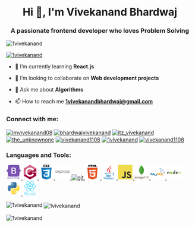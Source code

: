 <h1 align="center">Hi 👋, I'm Vivekanand Bhardwaj</h1>
<h3 align="center">A passionate frontend developer who loves Problem Solving</h3>

<p align="left"> <img src="https://komarev.com/ghpvc/?username=1vivekanand&label=Profile%20views&color=0e75b6&style=flat" alt="1vivekanand" /> </p>

<p align="left"> <a href="https://github.com/ryo-ma/github-profile-trophy"><img src="https://github-profile-trophy.vercel.app/?username=1vivekanand" alt="1vivekanand" /></a> </p>

- 🌱 I’m currently learning **React.js**

- 👯 I’m looking to collaborate on **Web development projects**

- 💬 Ask me about **Algorithms**

- 📫 How to reach me **1vivekanandbhardwaj@gmail.com**

<h3 align="left">Connect with me:</h3>
<p align="left">
<a href="https://twitter.com/imvivekanand08" target="blank"><img align="center" src="https://raw.githubusercontent.com/rahuldkjain/github-profile-readme-generator/master/src/images/icons/Social/twitter.svg" alt="imvivekanand08" height="30" width="40" /></a>
<a href="https://linkedin.com/in/bhardwajvivekanand" target="blank"><img align="center" src="https://raw.githubusercontent.com/rahuldkjain/github-profile-readme-generator/master/src/images/icons/Social/linked-in-alt.svg" alt="bhardwajvivekanand" height="30" width="40" /></a>
<a href="https://instagram.com/itz_vivekanand" target="blank"><img align="center" src="https://raw.githubusercontent.com/rahuldkjain/github-profile-readme-generator/master/src/images/icons/Social/instagram.svg" alt="itz_vivekanand" height="30" width="40" /></a>
<a href="https://www.codechef.com/users/the_unknownone" target="blank"><img align="center" src="https://cdn.jsdelivr.net/npm/simple-icons@3.1.0/icons/codechef.svg" alt="the_unknownone" height="30" width="40" /></a>
<a href="https://www.hackerrank.com/vivekanand1108" target="blank"><img align="center" src="https://raw.githubusercontent.com/rahuldkjain/github-profile-readme-generator/master/src/images/icons/Social/hackerrank.svg" alt="vivekanand1108" height="30" width="40" /></a>
<a href="https://www.leetcode.com/1vivekanand" target="blank"><img align="center" src="https://raw.githubusercontent.com/rahuldkjain/github-profile-readme-generator/master/src/images/icons/Social/leet-code.svg" alt="1vivekanand" height="30" width="40" /></a>
<a href="https://auth.geeksforgeeks.org/user/vivekanand1108" target="blank"><img align="center" src="https://raw.githubusercontent.com/rahuldkjain/github-profile-readme-generator/master/src/images/icons/Social/geeks-for-geeks.svg" alt="vivekanand1108" height="30" width="40" /></a>
</p>

<h3 align="left">Languages and Tools:</h3>
<p align="left"> <a href="https://getbootstrap.com" target="_blank" rel="noreferrer"> <img src="https://raw.githubusercontent.com/devicons/devicon/master/icons/bootstrap/bootstrap-plain-wordmark.svg" alt="bootstrap" width="40" height="40"/> </a> <a href="https://www.w3schools.com/cpp/" target="_blank" rel="noreferrer"> <img src="https://raw.githubusercontent.com/devicons/devicon/master/icons/cplusplus/cplusplus-original.svg" alt="cplusplus" width="40" height="40"/> </a> <a href="https://www.w3schools.com/css/" target="_blank" rel="noreferrer"> <img src="https://raw.githubusercontent.com/devicons/devicon/master/icons/css3/css3-original-wordmark.svg" alt="css3" width="40" height="40"/> </a> <a href="https://expressjs.com" target="_blank" rel="noreferrer"> <img src="https://raw.githubusercontent.com/devicons/devicon/master/icons/express/express-original-wordmark.svg" alt="express" width="40" height="40"/> </a> <a href="https://git-scm.com/" target="_blank" rel="noreferrer"> <img src="https://www.vectorlogo.zone/logos/git-scm/git-scm-icon.svg" alt="git" width="40" height="40"/> </a> <a href="https://www.w3.org/html/" target="_blank" rel="noreferrer"> <img src="https://raw.githubusercontent.com/devicons/devicon/master/icons/html5/html5-original-wordmark.svg" alt="html5" width="40" height="40"/> </a> <a href="https://www.java.com" target="_blank" rel="noreferrer"> <img src="https://raw.githubusercontent.com/devicons/devicon/master/icons/java/java-original.svg" alt="java" width="40" height="40"/> </a> <a href="https://developer.mozilla.org/en-US/docs/Web/JavaScript" target="_blank" rel="noreferrer"> <img src="https://raw.githubusercontent.com/devicons/devicon/master/icons/javascript/javascript-original.svg" alt="javascript" width="40" height="40"/> </a> <a href="https://www.mongodb.com/" target="_blank" rel="noreferrer"> <img src="https://raw.githubusercontent.com/devicons/devicon/master/icons/mongodb/mongodb-original-wordmark.svg" alt="mongodb" width="40" height="40"/> </a> <a href="https://www.mysql.com/" target="_blank" rel="noreferrer"> <img src="https://raw.githubusercontent.com/devicons/devicon/master/icons/mysql/mysql-original-wordmark.svg" alt="mysql" width="40" height="40"/> </a> <a href="https://nodejs.org" target="_blank" rel="noreferrer"> <img src="https://raw.githubusercontent.com/devicons/devicon/master/icons/nodejs/nodejs-original-wordmark.svg" alt="nodejs" width="40" height="40"/> </a> <a href="https://www.python.org" target="_blank" rel="noreferrer"> <img src="https://raw.githubusercontent.com/devicons/devicon/master/icons/python/python-original.svg" alt="python" width="40" height="40"/> </a> <a href="https://reactjs.org/" target="_blank" rel="noreferrer"> <img src="https://raw.githubusercontent.com/devicons/devicon/master/icons/react/react-original-wordmark.svg" alt="react" width="40" height="40"/> </a> </p>

<p><img align="left" src="https://github-readme-stats.vercel.app/api/top-langs?username=1vivekanand&show_icons=true&locale=en&layout=compact" alt="1vivekanand" /></p>

<p>&nbsp;<img align="center" src="https://github-readme-stats.vercel.app/api?username=1vivekanand&show_icons=true&locale=en" alt="1vivekanand" /></p>

<p><img align="center" src="https://github-readme-streak-stats.herokuapp.com/?user=1vivekanand&" alt="1vivekanand" /></p>
